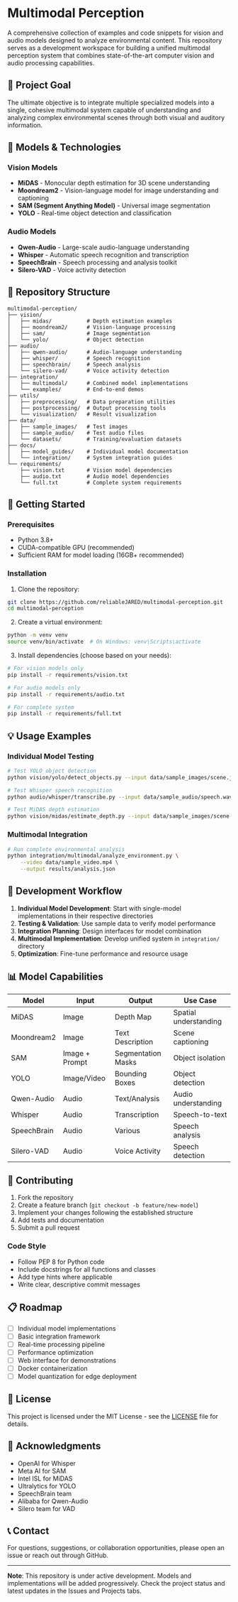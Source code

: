 # Multimodal Perception

A comprehensive collection of examples and code snippets for vision and audio models designed to analyze environmental content. This repository serves as a development workspace for building a unified multimodal perception system that combines state-of-the-art computer vision and audio processing capabilities.

## 🎯 Project Goal

The ultimate objective is to integrate multiple specialized models into a single, cohesive multimodal system capable of understanding and analyzing complex environmental scenes through both visual and auditory information.

## 🧠 Models & Technologies

### Vision Models
- **MiDAS** - Monocular depth estimation for 3D scene understanding
- **Moondream2** - Vision-language model for image understanding and captioning
- **SAM (Segment Anything Model)** - Universal image segmentation
- **YOLO** - Real-time object detection and classification

### Audio Models
- **Qwen-Audio** - Large-scale audio-language understanding
- **Whisper** - Automatic speech recognition and transcription
- **SpeechBrain** - Speech processing and analysis toolkit
- **Silero-VAD** - Voice activity detection

## 📁 Repository Structure

```
multimodal-perception/
├── vision/
│   ├── midas/           # Depth estimation examples
│   ├── moondream2/      # Vision-language processing
│   ├── sam/             # Image segmentation
│   └── yolo/            # Object detection
├── audio/
│   ├── qwen-audio/      # Audio-language understanding
│   ├── whisper/         # Speech recognition
│   ├── speechbrain/     # Speech analysis
│   └── silero-vad/      # Voice activity detection
├── integration/
│   ├── multimodal/      # Combined model implementations
│   └── examples/        # End-to-end demos
├── utils/
│   ├── preprocessing/   # Data preparation utilities
│   ├── postprocessing/  # Output processing tools
│   └── visualization/   # Result visualization
├── data/
│   ├── sample_images/   # Test images
│   ├── sample_audio/    # Test audio files
│   └── datasets/        # Training/evaluation datasets
├── docs/
│   ├── model_guides/    # Individual model documentation
│   └── integration/     # System integration guides
└── requirements/
    ├── vision.txt       # Vision model dependencies
    ├── audio.txt        # Audio model dependencies
    └── full.txt         # Complete system requirements
```

## 🚀 Getting Started

### Prerequisites
- Python 3.8+
- CUDA-compatible GPU (recommended)
- Sufficient RAM for model loading (16GB+ recommended)

### Installation

1. Clone the repository:
```bash
git clone https://github.com/reliableJARED/multimodal-perception.git
cd multimodal-perception
```

2. Create a virtual environment:
```bash
python -m venv venv
source venv/bin/activate  # On Windows: venv\Scripts\activate
```

3. Install dependencies (choose based on your needs):
```bash
# For vision models only
pip install -r requirements/vision.txt

# For audio models only
pip install -r requirements/audio.txt

# For complete system
pip install -r requirements/full.txt
```

## 💡 Usage Examples

### Individual Model Testing
```bash
# Test YOLO object detection
python vision/yolo/detect_objects.py --input data/sample_images/scene.jpg

# Test Whisper speech recognition
python audio/whisper/transcribe.py --input data/sample_audio/speech.wav

# Test MiDAS depth estimation
python vision/midas/estimate_depth.py --input data/sample_images/scene.jpg
```

### Multimodal Integration
```bash
# Run complete environmental analysis
python integration/multimodal/analyze_environment.py \
    --video data/sample_video.mp4 \
    --output results/analysis.json
```

## 🔧 Development Workflow

1. **Individual Model Development**: Start with single-model implementations in their respective directories
2. **Testing & Validation**: Use sample data to verify model performance
3. **Integration Planning**: Design interfaces for model combination
4. **Multimodal Implementation**: Develop unified system in `integration/` directory
5. **Optimization**: Fine-tune performance and resource usage

## 📊 Model Capabilities

| Model | Input | Output | Use Case |
|-------|-------|--------|----------|
| MiDAS | Image | Depth Map | Spatial understanding |
| Moondream2 | Image | Text Description | Scene captioning |
| SAM | Image + Prompt | Segmentation Masks | Object isolation |
| YOLO | Image/Video | Bounding Boxes | Object detection |
| Qwen-Audio | Audio | Text/Analysis | Audio understanding |
| Whisper | Audio | Transcription | Speech-to-text |
| SpeechBrain | Audio | Various | Speech analysis |
| Silero-VAD | Audio | Voice Activity | Speech detection |

## 🤝 Contributing

1. Fork the repository
2. Create a feature branch (`git checkout -b feature/new-model`)
3. Implement your changes following the established structure
4. Add tests and documentation
5. Submit a pull request

### Code Style
- Follow PEP 8 for Python code
- Include docstrings for all functions and classes
- Add type hints where applicable
- Write clear, descriptive commit messages

## 📋 Roadmap

- [ ] Individual model implementations
- [ ] Basic integration framework
- [ ] Real-time processing pipeline
- [ ] Performance optimization
- [ ] Web interface for demonstrations
- [ ] Docker containerization
- [ ] Model quantization for edge deployment

## 📄 License

This project is licensed under the MIT License - see the [LICENSE](LICENSE) file for details.

## 🙏 Acknowledgments

- OpenAI for Whisper
- Meta AI for SAM
- Intel ISL for MiDAS
- Ultralytics for YOLO
- SpeechBrain team
- Alibaba for Qwen-Audio
- Silero team for VAD

## 📞 Contact

For questions, suggestions, or collaboration opportunities, please open an issue or reach out through GitHub.

---

**Note**: This repository is under active development. Models and implementations will be added progressively. Check the project status and latest updates in the Issues and Projects tabs.